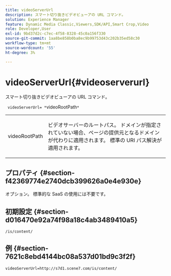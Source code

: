 ```yaml
---
title: videoServerUrl
description: スマート切り抜きビデオビューアの URL コマンド。
solution: Experience Manager
feature: Dynamic Media Classic,Viewers,SDK/API,Smart Crop,Video
role: Developer,User
exl-id: 9bd37d2c-c7ec-4f58-8328-45c0a156f330
source-git-commit: 1aa8be858b0ba8ec9b99753d43c202b35ed58c30
workflow-type: tm+mt
source-wordcount: '55'
ht-degree: 3%

---
```


# videoServerUrl{#videoserverurl}

スマート切り抜きビデオビューアの URL コマンド。

` videoServerUrl= *`videoRootPath`*`

<table id="table_C616483932C2482CA9794DDD7313FD7C"> 
 <tbody> 
  <tr> 
   <td colname="col1"> <p> <span class="codeph"> <span class="varname"> videoRootPath</span> </span> </p> </td> 
   <td colname="col2"> <p> ビデオサーバーのルートパス。 ドメインが指定されていない場合、ページの提供元となるドメインが代わりに適用されます。 標準の URI パス解決が適用されます。 </p> </td> 
  </tr> 
 </tbody> 
</table>

## プロパティ {#section-f42369774e2740dcb399626a0e4e930e}

オプション。 標準的な SaaS の使用には不要です。

## 初期設定 {#section-d016470e92a74f98a18c4ab3489410a5}

`/is/content/`

## 例 {#section-7621c8ebd4144bc08a537d01bd9c3f2f}

```
videoServerUrl=http://s7d1.scene7.com/is/content/
```

